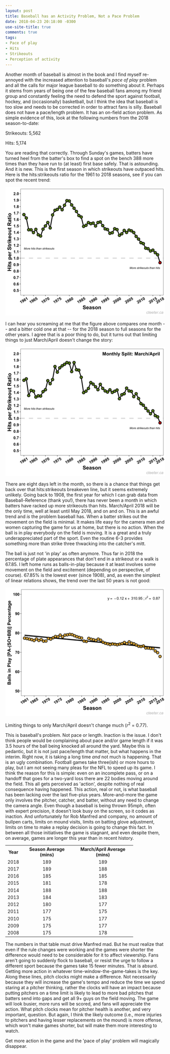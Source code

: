 ```yaml
---
layout: post
title: Baseball has an Activity Problem, Not a Pace Problem
date: 2018-04-23 20:18:00 -0300
use-site-title: true
comments: true
tags:
- Pace of play
- Hits
- Strikeouts
- Perception of activity
---
```


Another month of baseball is almost in the book and I find myself re-annoyed with the increased attention to baseball's *pace of play* problem and all the calls for major league baseball to do something about it. Perhaps it stems from years of being one of the few baseball fans among my friend group and constantly feeling the need to defend the sport against football, hockey, and (occasionally) basketball, but I think the idea that baseball is too slow and needs to be corrected in order to attract fans is silly. Baseball does not have a pace/length problem. It has an on-field action problem. As simple evidence of this, look at the following numbers from the 2018 season-to-date:

Strikeouts: 5,562

Hits: 5,174

You are reading that correctly. Through Sunday's games, batters have turned heel from the batter's box to find a spot on the bench 388 more times than they have run to (at least) first base safely. That is astounding. And it is new. This is the first season in which strikeouts have outpaced hits. Here is the hits:strikeouts ratio for the 1961 to 2018 seasons, see if you can spot the recent trend:  

![Fig1_HperSO_SeasonTotal_1961-2018](/img/Fig1_HperSO_SeasonTotal_1961-2018.png)

I can hear you screaming at me that the figure above compares one month -- and a bitter cold one at that -- for the 2018 season to full seasons for the other years. I agree that is a poor thing to do, but it turns out that limiting things to just March/April doesn't change the story:

![Fig2_HperSO_AprilTotal_1961-2018](/img/Fig2_HperSO_AprilTotal_1961-2018.png)

There are eight days left in the month, so there is a chance that things get back over that hits:strikeouts breakeven line, but it seems extremely unlikely. Going back to 1908, the first year for which I can grab data from Baseball-Reference (thank you!), there has never been a month in which batters have racked up more strikeouts than hits. March/April 2018 will be the only time, well at least until May 2018, and on and on. This is an awful trend and *is* the problem baseball has. When a batter strikes out the movement on the field is minimal. It makes life easy for the camera men and women capturing the game for us at home, but there is no action. When the ball is in play everybody on the field is moving. It is a great and a truly underappreciated part of the sport. Even the routine 6-3 provides something more than strike three thwacking into the catcher's mitt.

The ball is just not 'in play' as often anymore. Thus far in 2018 the percentage of plate appearances that don't end in a strikeout or a walk is 67.85. I left home runs as balls-in-play because it at least involves some movement on the field and excitement (depending on perspective, of course). 67.85% is the lowest ever (since 1908), and, as even the simplest of linear relations shows, the trend over the last 50 years is not good:

![Fig3_BIPp_SeasonTotal_1961-2018](/img/Fig3_BIPp_SeasonTotal_1961-2018.png)

Limiting things to only March/April doesn't change much (*r*<sup>2</sup> = 0.77).

This is baseball's problem. Not pace or length. Inaction is the issue. I don't think people would be complaining about pace and/or game length if it was 3.5 hours of the ball being knocked all around the yard. Maybe this is pedantic, but it is not just pace/length that matter, but what happens in the interim. Right now, it is taking a long time *and* not much is happening. That is an ugly combination. Football games take three(ish) or more hours to play, but I am not seeing many pleas for the NFL to speed up its game. I think the reason for this is simple: even on an incomplete pass, or on a handoff that goes for a two-yard loss there are 22 bodies moving around the field. This all gets perceived as 'action', despite nothing of real consequence having happened. This action, real or not, is what baseball has been lacking over the last five-plus years. More-and-more the game only involves the pitcher, catcher, and batter, without any need to change the camera angle. Even though a baseball is being thrown 95mph, often with expert precision, it doesn't look busy on the screen, so it codes as inaction. And unfortunately for Rob Manfred and company, no amount of bullpen carts, limits on mound visits, limits on batting glove adjustment, limits on time to make a replay decision is going to change this fact. In between all those initiatives the game is stagnant, and even despite them, on average, games are longer this year than in recent history.

<table style="width:80%" align="center">
<tr> <th style="text-align:center"> Year </th> <th style="text-align:center"> Season Average (mins) </th> <th style="text-align:center"> March/April Average (mins) </th>  </tr>
  <tr> <td style="text-align:center"> 2018 </td> <td style="text-align:center"> 189 </td> <td style="text-align:center"> 189 </td> </tr>
  <tr> <td style="text-align:center"> 2017 </td> <td style="text-align:center"> 189 </td> <td style="text-align:center"> 188 </td> </tr>
  <tr> <td style="text-align:center"> 2016 </td> <td style="text-align:center"> 185 </td> <td style="text-align:center"> 185 </td> </tr>
  <tr> <td style="text-align:center"> 2015 </td> <td style="text-align:center"> 181 </td> <td style="text-align:center"> 178 </td> </tr>
  <tr> <td style="text-align:center"> 2014 </td> <td style="text-align:center"> 188 </td> <td style="text-align:center"> 188 </td> </tr>
  <tr> <td style="text-align:center"> 2013 </td> <td style="text-align:center"> 184 </td> <td style="text-align:center"> 183 </td> </tr>
  <tr> <td style="text-align:center"> 2012 </td> <td style="text-align:center"> 180 </td> <td style="text-align:center"> 177 </td> </tr>
  <tr> <td style="text-align:center"> 2011 </td> <td style="text-align:center"> 177 </td> <td style="text-align:center"> 175 </td> </tr>
  <tr> <td style="text-align:center"> 2010 </td> <td style="text-align:center"> 175 </td> <td style="text-align:center"> 177 </td> </tr>
  <tr> <td style="text-align:center"> 2009 </td> <td style="text-align:center"> 175 </td> <td style="text-align:center"> 177 </td> </tr>
  <tr> <td style="text-align:center"> 2008 </td> <td style="text-align:center"> 175 </td> <td style="text-align:center"> 178 </td> </tr>
</table>

The numbers in that table must drive Manfred mad. But he must realize that even if the rule changes were working and the games were shorter the difference would need to be considerable for it to affect viewership. Fans aren't going to suddenly flock to baseball, or resist the urge to follow a different sport because the games take 15 fewer minutes. That is absurd. Getting more action in whatever time-window-the-game-takes is the key. Along these lines, pitch clocks might make a difference. Not necessarily because they will increase the game's tempo and reduce the time we spend staring at a pitcher thinking, rather the clocks will have an impact because putting pitchers on a time limit is likely to lead to more bad pitches that batters send into gaps and get all 9+ guys on the field moving. The game will look busier, more runs will be scored, and fans will appreciate the action. What pitch clocks mean for pitcher health is another, and very important, question. But again, I think the likely outcome (i.e., more injuries to pitchers and having lesser replacements on the mound) is more offense, which won't make games shorter, but will make them more interesting to watch. 

Get more action in the game and the 'pace of play' problem will magically disappear.